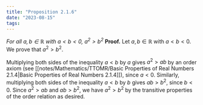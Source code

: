 ```yaml
---
title: "Proposition 2.1.6"
date: "2023-08-15"
tags:
---
```


*For all $a, b \in \mathbb{R}$ with $a < b < 0$, $a^{2} > b^{2}$*
**Proof.** Let $a, b \in \mathbb{R}$ with $a < b < 0$. We prove that $a^{2} > b^{2}$.

Multiplying both sides of the inequality $a < b$ by $a$ gives $a^{2} > ab$ by an order axiom (see [[notes/Mathematics/TTOMR/Basic Properties of Real Numbers 2.1.4|Basic Properties of Real Numbers 2.1.4]]), since $a < 0$. Similarly, multiplying both sides of the inequality $a < b$ by $b$ gives $ab > b^{2}$, since $b < 0$. Since $a^{2} > ab$ and $ab > b^{2}$, we have $a^{2} > b^{2}$ by the transitive properties of the order relation as desired.